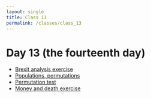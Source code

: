 ```yaml
---
layout: single
title: Class 13
permalink: /classes/class_13
---
```


# Day 13 (the fourteenth day)

* [Brexit analysis exercise](../chapters/exercises/brexit_analysis)
* [Populations, permutations](../chapters/05/population_permutation)
* [Permutation test](../chapters/05/brexit_ages)
* [Money and death exercise](chapters/exercises/money_and_death)
